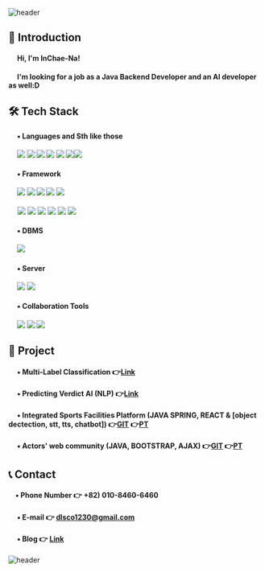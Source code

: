 ![header](https://capsule-render.vercel.app/api?type=wave&color=9999FF&height=250&width=400&section=header&text=Welcome%20to%20INCHAE's%20Github%20&fontSize=40&fontColor=FFFFFF)


## 👋 Introduction 
 
#### &emsp; Hi, I'm InChae-Na!<br>
<!-- #### &emsp; I'm looking for a job as an Developer! -->
#### &emsp; I'm looking for a job as a Java Backend Developer and an AI developer as well:D
<!-- 
#### &emsp; [![Anurag's github stats](https://github-readme-stats.vercel.app/api?username=dlsco123)](https://github.com/anuraghazra/github-readme-stats) -->


## 🛠 Tech Stack

#### &emsp; ▪ Languages and Sth like those
#### &emsp; <img src="https://img.shields.io/badge/python-3776AB?style=for-the-badge&logo=python&logoColor=white"> <img src="https://img.shields.io/badge/java-FC4C02?style=for-the-badge&logo=java&logoColor=white"> <img src="https://img.shields.io/badge/sql-003B57?style=for-the-badge&logo=sql&logoColor=white"> <img src="https://img.shields.io/badge/javascript-F7DF1E?style=for-the-badge&logo=javascript&logoColor=white"> <img src="https://img.shields.io/badge/css3-1572B6?style=for-the-badge&logo=css3&logoColor=white"> <img src="https://img.shields.io/badge/html5-E34F26?style=for-the-badge&logo=html5&logoColor=white"><img src="https://img.shields.io/badge/dart-0175C2?style=for-the-badge&logo=dart&logoColor=white"> 
#### &emsp; ▪ Framework
#### &emsp; <img src="https://img.shields.io/badge/spring-6DB33F?style=for-the-badge&logo=spring&logoColor=white"> <img src="https://img.shields.io/badge/spring boot-6DB33F?style=for-the-badge&logo=spring boot&logoColor=white"> <img src="https://img.shields.io/badge/react-61DAFB?style=for-the-badge&logo=react&logoColor=white"> <img src="https://img.shields.io/badge/nodedotjs-339933?style=for-the-badge&logo=nodedotjs&logoColor=white"> <img src="https://img.shields.io/badge/jquery-0769AD?style=for-the-badge&logo=jquery&logoColor=white">
&emsp;  <img src="https://img.shields.io/badge/bootstrap-7952B3?style=for-the-badge&logo=bootstrap&logoColor=white"> <img src="https://img.shields.io/badge/pytorch-EE4C2C?style=for-the-badge&logo=pytorch&logoColor=white"> <img src="https://img.shields.io/badge/tensorflow-FF6F00?style=for-the-badge&logo=tensorflow&logoColor=white"> <img src="https://img.shields.io/badge/fastapi-009688?style=for-the-badge&logo=fastapi&logoColor=white"> <img src="https://img.shields.io/badge/flask-000000?style=for-the-badge&logo=flask&logoColor=white"> <img src="https://img.shields.io/badge/flutter-02569B?style=for-the-badge&logo=flutter&logoColor=white"> 
#### &emsp; ▪ DBMS
#### &emsp; <img src="https://img.shields.io/badge/mysql-4479A1?style=for-the-badge&logo=mysql&logoColor=white">

#### &emsp; ▪ Server
#### &emsp; <img src="https://img.shields.io/badge/amazonaws-232F3E?style=for-the-badge&logo=amazonaws&logoColor=white"> <img src="https://img.shields.io/badge/apachetomcat-F8DC75?style=for-the-badge&logo=apachetomcat&logoColor=white">

#### &emsp; ▪ Collaboration Tools
#### &emsp; <img src="https://img.shields.io/badge/figma-F24E1E?style=for-the-badge&logo=figma&logoColor=white">  <img src="https://img.shields.io/badge/notion-000000?style=for-the-badge&logo=notion&logoColor=white"> <img src="https://img.shields.io/badge/github-181717?style=for-the-badge&logo=github&logoColor=white">


## 📃 Project

#### &emsp; ▪ Multi-Label Classification 👉[Link](https://github.com/dlsco123/foodClassification)
#### &emsp; ▪ Predicting Verdict AI (NLP) 👉[Link](https://github.com/dlsco123/mtvsDacon)
#### &emsp; ▪ Integrated Sports Facilities Platform (JAVA SPRING, REACT & [object dectection, stt, tts, chatbot]) 👉[GIT](https://github.com/GPT5Final) 👉[PT](https://docs.google.com/presentation/d/1iW-izmkIfeZ2AjiymHdlrmzPgsFcYfFY3bbKlfJO6mo/edit?usp=sharing)
#### &emsp; ▪ Actors' web community (JAVA, BOOTSTRAP, AJAX) 👉[GIT](https://github.com/BestTeam-Multicampus) 👉[PT](https://docs.google.com/presentation/d/1A3YU2yQLLkBiUbjZMCGluizKZBlYBT8gLcvCDcy1x98/edit?usp=sharing)


## 📞 Contact

#### &emsp;▪ Phone Number 👉 +82) 010-8460-6460
#### &emsp; ▪ E-mail 👉 dlsco1230@gmail.com
#### &emsp; ▪ Blog 👉 [Link](https://blog.naver.com/dlsco123)

![header](https://capsule-render.vercel.app/api?type=waving&color=3481FE&height=250&width=400&section=footer&text=Thank%20you%20&fontSize=50&fontColor=FFFFFF)
